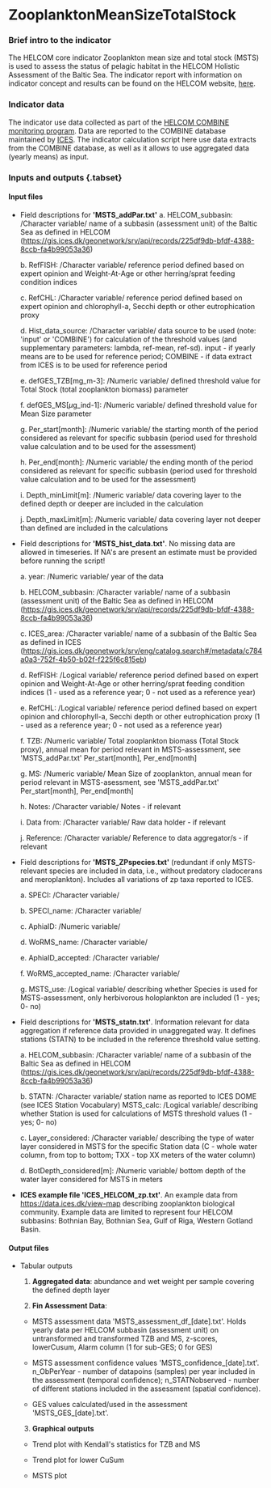 # ZooplanktonMeanSizeTotalStock
### Brief intro to the indicator

The HELCOM core indicator Zooplankton mean size and total stock (MSTS) is used to assess the status of pelagic habitat in the HELCOM Holistic Assessment of the Baltic Sea. The indicator report with information on indicator concept and results can be found on the HELCOM website, [here](https://helcom.fi/baltic-sea-trends/indicators/).

### Indicator data

The indicator use data collected as part of the [HELCOM COMBINE monitoring program](https://helcom.fi/action-areas/monitoring-and-assessment/monitoring-guidelines/combine-manual/). Data are reported to the COMBINE database maintained by [ICES](https://data.ices.dk/). The indicator calculation script here use data extracts from the COMBINE database, as well as it allows to use aggregated data (yearly means) as input. 

### Inputs and outputs {.tabset}
#### Input files

* Field descriptions for **'MSTS_addPar.txt'**
  a. HELCOM_subbasin: /Character variable/ name of a subbasin (assessment unit) of the Baltic Sea as defined in HELCOM (https://gis.ices.dk/geonetwork/srv/api/records/225df9db-bfdf-4388-8ccb-fa4b99053a36)
  
  b. RefFISH: /Character variable/ reference period defined based on expert opinion and Weight-At-Age or other herring/sprat feeding condition indices
  
  c. RefCHL: /Character variable/ reference period defined based on expert opinion and chlorophyll-a, Secchi depth or other eutrophication proxy
  
  d. Hist_data_source: /Character variable/ data source to be used (note: 'input' or 'COMBINE') for calculation of the threshold values (and supplementary parameters: lambda, ref-mean, ref-sd). input - if yearly means are to be used for reference period; COMBINE - if data extract from ICES is to be used for reference period 
  
  e. defGES_TZB[mg_m-3]: /Numeric variable/ defined threshold value for Total Stock (total zooplankton biomass) parameter
  
  f. defGES_MS[$\mu$g_ind-1]: /Numeric variable/ defined threshold value for Mean Size parameter

  g. Per_start[month]: /Numeric variable/ the starting month of the period considered as relevant for specific subbasin (period used for threshold value calculation and to be used for the assessment)
  
  h. Per_end[month]: /Numeric variable/ the ending month of the period considered as relevant for specific subbasin (period used for threshold value calculation and to be used for the assessment)
  
  i. Depth_minLimit[m]: /Numeric variable/ data covering layer to the defined depth or deeper are included in the calculation
  
  j. Depth_maxLimit[m]: /Numeric variable/ data covering layer not deeper than defined are included in the calculations

* Field descriptions for **'MSTS_hist_data.txt'**. No missing data are allowed in timeseries. If NA's are present an estimate must be provided before running the script!

  a. year: /Numeric variable/ year of the data
  
  b. HELCOM_subbasin: /Character variable/ name of a subbasin (assessment unit) of the Baltic Sea as defined in HELCOM (https://gis.ices.dk/geonetwork/srv/api/records/225df9db-bfdf-4388-8ccb-fa4b99053a36)
  
  c. ICES_area: /Character variable/ name of a subbasin of the Baltic Sea as defined in ICES (https://gis.ices.dk/geonetwork/srv/eng/catalog.search#/metadata/c784a0a3-752f-4b50-b02f-f225f6c815eb)
  
  d. RefFISH: /Logical variable/ reference period defined based on expert opinion and Weight-At-Age or other herring/sprat feeding condition indices (1 - used as a reference year; 0 - not used as a reference year)
  
  e. RefCHL: /Logical variable/ reference period defined based on expert opinion and chlorophyll-a, Secchi depth or other eutrophication proxy (1 - used as a reference year; 0 - not used as a reference year)
  
  f. TZB: /Numeric variable/ Total zooplankton biomass (Total Stock proxy), annual mean for period relevant in MSTS-assessment, see 'MSTS_addPar.txt' Per_start[month], Per_end[month]
  
  g. MS: /Numeric variable/ Mean Size of zooplankton, annual mean for period relevant in MSTS-asessment, see 'MSTS_addPar.txt' Per_start[month], Per_end[month]
  
  h. Notes: /Character variable/ Notes - if relevant
  
  i. Data from: /Character variable/ Raw data holder - if relevant
  
  j. Reference: /Character variable/ Reference to data aggregator/s - if relevant

* Field descriptions for **'MSTS_ZPspecies.txt'** (redundant if only MSTS-relevant species are included in data, i.e., without predatory cladocerans and meroplankton). Includes all variations of zp taxa reported to ICES.

  a. SPECI: /Character variable/

  b. SPECI_name: /Character variable/

  c. AphiaID: /Numeric variable/

  d. WoRMS_name: /Character variable/
  
  e. AphiaID_accepted: /Character variable/
  
  f. WoRMS_accepted_name: /Character variable/
  
  g. MSTS_use: /Logical variable/ describing whether Species is used for MSTS-assessment, only herbivorous holoplankton are included (1 - yes; 0- no)

* Field descriptions for **'MSTS_statn.txt'**. Information relevant for data aggregation if reference data provided in unaggregated way. It defines stations (STATN) to be included in the reference threshold value setting.

  a. HELCOM_subbasin: /Character variable/ name of a subbasin of the Baltic Sea as defined in HELCOM (https://gis.ices.dk/geonetwork/srv/api/records/225df9db-bfdf-4388-8ccb-fa4b99053a36)
  
  b. STATN: /Character variable/ station name as reported to ICES DOME (see ICES Station Vocabulary)
MSTS_calc: /Logical variable/ describing whether Station is used for calculations of MSTS threshold values (1 - yes; 0- no)

  c. Layer_considered: /Character variable/ describing the type of water layer considered in MSTS for the specific Station data (C - whole water column, from top to bottom; TXX - top XX meters of the water column)
  
  d. BotDepth_considered[m]: /Numeric variable/ bottom depth of the water layer considered for MSTS in meters

* **ICES example file 'ICES_HELCOM_zp.txt'**. 
An example data from https://data.ices.dk/view-map describing zooplankton biological community. Example data are limited to represent four HELCOM subbasins: Bothnian Bay, Bothnian Sea, Gulf of Riga, Western Gotland Basin.

#### Output files

* Tabular outputs

  1. **Aggregated data**: abundance and wet weight per sample covering the defined depth layer
  
  2. **Fin Assessment Data**: 
   
   * MSTS assessment data 'MSTS_assessment_df_[date].txt'. Holds yearly data per HELCOM subbasin (assessment unit) on untransformed and transformed TZB and MS, z-scores, lowerCusum, Alarm column (1 for sub-GES; 0 for GES)
   
   * MSTS assessment confidence values 'MSTS_confidence_[date].txt'. n_ObPerYear - number of datapoins (samples) per year included in the assessment (temporal confidence); n_STATNobserved - number of different stations included in the assessment (spatial confidence).
   
   * GES values calculated/used in the assessment 'MSTS_GES_[date].txt'.
  
  3. **Graphical outputs**
  
  * Trend plot with Kendall's statistics for TZB and MS
  
  * Trend plot for lower CuSum
  
  * MSTS plot
  





